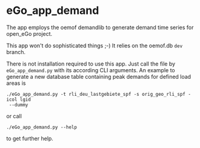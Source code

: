 # eGo_app_demand
The app employs the oemof demandlib to generate demand time series for open_eGo
project.

This app won't do sophisticated things ;-) It relies on the oemof.db
`dev` branch.

There is not installation required to use this app. Just call the file by
`eGo_app_demand.py` with its according CLI arguments.
An example to generate a new database table containing peak demands for defined
load areas is

```
./eGo_app_demand.py -t rli_deu_lastgebiete_spf -s orig_geo_rli_spf -icol lgid
 --dummy
```

or call

```
./eGo_app_demand.py --help
```

to get further help.

